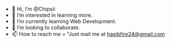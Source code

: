 - 👋 Hi, I’m @Chipsii
- 👀 I’m interested in learning more.
- 🌱 I’m currently learning Web Development.
- 💞️ I’m looking to collaborate.
- 📫 How to reach me = "Just mail me at <hasibfire24@gmail.com>

<!---
Chipsii/Chipsii is a ✨ special ✨ repository because its `README.md` (this file) appears on your GitHub profile.
You can click the Preview link to take a look at your changes.
--->
